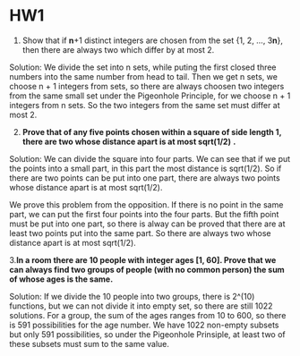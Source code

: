 # HW1

1. Show that if **n**+1 distinct integers are chosen from the set {1, 2, …, 3**n**}, then there are always two which differ by at most 2.

Solution: We divide the set into n sets, while puting the first closed three numbers into the same number from head to tail. Then we get n sets, we choose n + 1 integers from sets, so there are always choosen two integers from the same small set under the Pigeonhole Principle, for we choose n + 1 integers from n sets. So the two integers from the same set must differ at most 2. 

2. **Prove that of any five points chosen within a square of side length 1, there are two whose distance apart is at most sqrt(1/2)**  **.** 

Solution:  We can divide the square into four parts. We can see that if we put the points into a small part, in this part the most distance is sqrt(1/2). So if there are two points can be put into one part, there are always two points whose distance apart is at most sqrt(1/2). 

We prove this problem from the opposition. If there is no point in the same part, we can put the first four points into the four parts. But the fifth point must be put into one part, so there is alway can be proved that there are at least two points put into the same part. So there are always two whose distance apart is at most sqrt(1/2).

3.**In a room there are 10 people with integer ages [1, 60]. Prove that we can always find two groups of people (with no common person) the sum of whose ages is the same.**

Solution: If we divide the 10 people into two groups, there is 2^(10) functions, but we can not divide it into empty set, so there are still 1022 solutions.  For a group, the sum of the ages ranges from 10 to 600, so there is 591 possibilities for the age number. We have 1022 non-empty subsets but only 591 possibilities, so under the Pigeonhole Prinsiple, at least two of these subsets must sum to the same value.